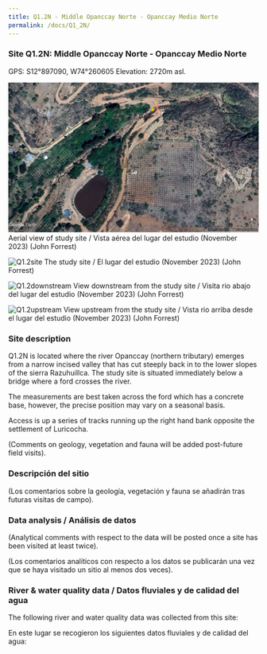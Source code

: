 ```yaml
---
title: Q1.2N - Middle Opanccay Norte - Opanccay Medio Norte
permalink: /docs/Q1_2N/
---
```



### Site Q1.2N: Middle Opanccay Norte - Opanccay Medio Norte

GPS: S12°897090, W74°260605
Elevation: 2720m asl.


![Q1.2](/assets/sites/Q1.2N.jpg)
Aerial view of study site / Vista aérea del lugar del estudio (November 2023) (John Forrest)


![Q1.2site](/assets/sites/Q1.2Nsite.jpg)
The study site / El lugar del estudio (November 2023) (John Forrest)


![Q1.2downstream](/assets/sites/Q1.2Ndownstream.jpg)
View downstream from the study site / Visita rio abajo del lugar del estudio (November 2023) (John Forrest)


![Q1.2upstream](/assets/sites/Q1.2Nupstream.jpg)
View upstream from the study site / Vista rio arriba desde el lugar del estudio (November 2023) (John Forrest)


### Site description

Q1.2N is located where the river Opanccay (northern tributary) emerges from a narrow incised valley that has cut steeply back in to the lower slopes of the sierra Razuhuillca. The study site is situated immediately below a bridge where a ford crosses the river.

The measurements are best taken across the ford which has a concrete base, however, the precise position may vary on a seasonal basis. 

Access is up a series of tracks running up the right hand bank opposite the settlement of Luricocha.

(Comments on geology, vegetation and fauna will be added post-future field visits).


### Descripción del sitio


(Los comentarios sobre la geología, vegetación y fauna se añadirán tras futuras visitas de campo).


### Data analysis / Análisis de datos

(Analytical comments with respect to the data will be posted once a site has been visited at least twice).

(Los comentarios analíticos con respecto a los datos se publicarán una vez que se haya visitado un sitio al menos dos veces).


### River & water quality data / Datos fluviales y de calidad del agua

The following river and water quality data was collected from this site:

En este lugar se recogieron los siguientes datos fluviales y de calidad del agua:
